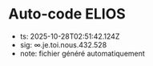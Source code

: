 # Auto-code ELIOS
- ts: 2025-10-28T02:51:42.124Z
- sig: ∞.je.toi.nous.432.528
- note: fichier généré automatiquement